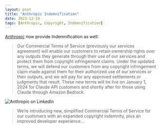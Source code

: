 ```yaml
---
layout: post
title: "Anthropic Indemnification"
date: 2023-12-19
tags: [Anthropic, Copyright, Indemnification]
---
```


[Anthropic](https://www.linkedin.com/posts/anthropicresearch_were-introducing-new-simplified-commercial-activity-7142921048345260032-bh29?utm_source=share&utm_medium=member_desktop) now provide Indemnification as well:

> Our Commercial Terms of Service (previously our services agreement) will enable our customers to retain ownership rights over any outputs they generate through their use of our services and protect them from copyright infringement claims. Under the updated terms, we will defend our customers from any copyright infringement claim made against them for their authorized use of our services or their outputs, and we will pay for any approved settlements or judgments that result. These new terms will be live on January 1, 2024 for Claude API customers and shortly after for those using Claude through Amazon Bedrock.


![Anthropic on LinkedIn](https://media.licdn.com/dms/image/D5622AQHk4dIpqUP1qg/feedshare-shrink_800/0/1703005086486?e=1706140800&v=beta&t=Cy0d9jedaQxVmznaLVL-RaS_DLOWLHu4QWBP3xaI2G4)

> We’re introducing new, simplified Commercial Terms of Service for our customers with an expanded copyright indemnity, plus an improved developer experience…
